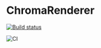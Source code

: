 # ChromaRenderer

[![Build status](https://ci.appveyor.com/api/projects/status/nio750gu5ia85v48/branch/master?svg=true)](https://ci.appveyor.com/project/alexfrasson/chromarenderer/branch/master)

![CI](https://github.com/alexfrasson/ChromaRenderer/workflows/CI/badge.svg?branch=master)